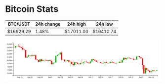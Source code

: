 # Bitcoin Stats

BTC/USDT|24h change|24h high|24h low|
|---|---|---|---|
|$16929.29|1.48%|$17011.00|$16410.74|

<img src="./chart.svg">
